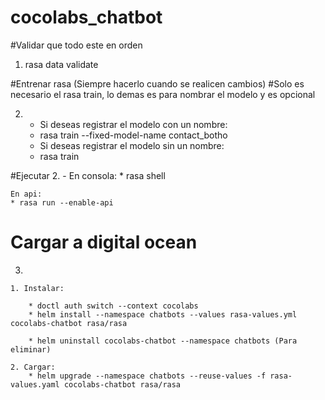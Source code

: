 # cocolabs_chatbot

#Validar que todo este en orden
1. rasa data validate

#Entrenar rasa (Siempre hacerlo cuando se realicen cambios)
#Solo es necesario el rasa train, lo demas es para nombrar el modelo y es opcional

2. 
    - Si deseas registrar el modelo con un nombre:
    * rasa train --fixed-model-name contact_botho

    - Si deseas registrar el modelo sin un nombre:
    * rasa train

#Ejecutar
2. 
    - En consola:
    * rasa shell 

    En api:
    * rasa run --enable-api

# Cargar a digital ocean
3. 

    1. Instalar:

        * doctl auth switch --context cocolabs
        * helm install --namespace chatbots --values rasa-values.yml cocolabs-chatbot rasa/rasa

        * helm uninstall cocolabs-chatbot --namespace chatbots (Para eliminar)

    2. Cargar:
        * helm upgrade --namespace chatbots --reuse-values -f rasa-values.yaml cocolabs-chatbot rasa/rasa